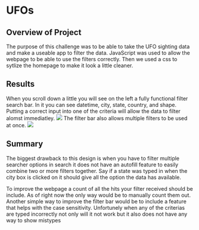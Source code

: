 # UFOs

## Overview of Project
  The purpose of this challenge was to be able to take the UFO sighting data and make a useable app to filter the data. JavaScript was used to allow the webpage to be able to use the filters correctly. Then we used a css to sytlize the homepage to make it look a little cleaner.

## Results
When you scroll down a little you will see on the left a fully functional filter search bar. In it you can see datetime, city, state, country, and shape.
Putting a correct input into one of the criteria will allow the data to filter alomst immediatley.
![](resources/Theater_Outcomes_vs_Launch.png)
The filter bar also allows multiple filters to be used at once.
![](resources/Theater_Outcomes_vs_Launch.png)
## Summary
The biggest drawback to this design is when you have to filter multiple searcher options in search it does not have an autofill feature to easily combine two or more filters together. Say if a state was typed in when the city box is clicked on it should give all the option the data has available.

To improve the webpage a count of all the hits your filter received should be include. As of right now the only way would be to manually count them out.
Another simple way to improve the filter bar would be to include a feature that helps with the case sensitivity. Unfortunely when any of the criterias are typed incorrectly not only will it not work but it also does not have any way to show mistypes

